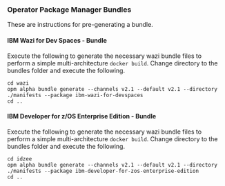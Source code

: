 ### Operator Package Manager Bundles
These are instructions for pre-generating a bundle.

#### IBM Wazi for Dev Spaces - Bundle
Execute the following to generate the necessary wazi bundle files to perform a simple multi-architecture `docker build`.
Change directory to the bundles folder and execute the following.

```terminal
cd wazi
opm alpha bundle generate --channels v2.1 --default v2.1 --directory ./manifests --package ibm-wazi-for-devspaces
cd ..
```

#### IBM Developer for z/OS Enterprise Edition - Bundle
Execute the following to generate the necessary wazi bundle files to perform a simple multi-architecture `docker build`.
Change directory to the bundles folder and execute the following.

```terminal
cd idzee
opm alpha bundle generate --channels v2.1 --default v2.1 --directory ./manifests --package ibm-developer-for-zos-enterprise-edition
cd ..
```
